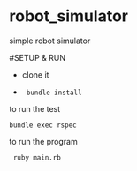 # robot_simulator
simple robot simulator

#SETUP & RUN

- clone it

- ``` bundle install```

to run the test

``` bundle exec rspec ```

to run the program

``` ruby main.rb```
